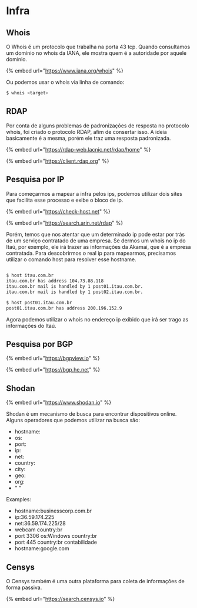 # Infra

## Whois

O Whois é um protocolo que trabalha na porta 43 tcp. Quando consultamos um domínio no whois da IANA, ele mostra quem é a autoridade por aquele domínio.

{% embed url="https://www.iana.org/whois" %}

Ou podemos usar o whois via linha de comando:

```bash
$ whois <target>
```

## RDAP

Por conta de alguns problemas de padronizações de resposta no protocolo whois, foi criado o protocolo RDAP, afim de consertar isso. A ideia basicamente é a mesma, porém ele traz uma resposta padronizada.

{% embed url="https://rdap-web.lacnic.net/rdap/home" %}

{% embed url="https://client.rdap.org" %}

## Pesquisa por IP

Para começarmos a mapear a infra pelos ips, podemos utilizar dois sites que facilita esse processo e exibe o bloco de ip.

{% embed url="https://check-host.net" %}

{% embed url="https://search.arin.net/rdap" %}

Porém, temos que nos atentar que um determinado ip pode estar por trás de um serviço contratado de uma empresa. Se dermos um whois no ip do Itaú, por exemplo, ele irá trazer as informações da Akamai, que é a empresa contratada. Para descobrirmos o real ip para mapearmos, precisamos utilizar o comando host para resolver esse hostname.

```bash
  
$ host itau.com.br
itau.com.br has address 104.73.88.118
itau.com.br mail is handled by 1 post01.itau.com.br.
itau.com.br mail is handled by 1 post02.itau.com.br.

$ host post01.itau.com.br
post01.itau.com.br has address 200.196.152.9
```

Agora podemos utilizar o whois no endereço ip exibido que irá ser trago as informações do Itaú.

## Pesquisa por BGP

{% embed url="https://bgpview.io" %}

{% embed url="https://bgp.he.net" %}

## Shodan

{% embed url="https://www.shodan.io" %}

Shodan é um mecanismo de busca para encontrar dispositivos online. Alguns operadores que podemos utilizar na busca são:

* hostname:
* os:
* port:
* ip:
* net:
* country:
* city:
* geo:
* org:
* " "

Examples: 

* hostname:businesscorp.com.br
* ip:36.59.174.225
* net:36.59.174.225/28
* webcam country:br
* port 3306 os:Windows country:br
* port 445 country:br contabilidade
* hostname:google.com

## Censys

O Censys também é uma outra plataforma para coleta de informações de forma passiva.

{% embed url="https://search.censys.io" %}